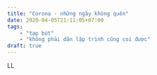 ```yaml
---
title: "Corona - những ngày không quên"
date: 2020-04-05T21:11:05+07:00
tags:
    - "tạp bút"
    - "không phải dân lập trình cũng coi được"
draft: true
---
```


LL